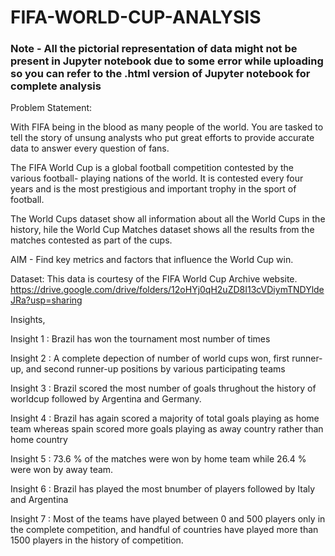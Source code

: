 # FIFA-WORLD-CUP-ANALYSIS

### Note - All the pictorial representation of data might not be present in Jupyter notebook due to some error while uploading so you can refer to the .html version of Jupyter notebook for complete analysis 

Problem Statement:

With FIFA being in the blood as many people of the world. You are tasked to tell the story of unsung analysts who put great efforts to provide accurate data to answer every question of fans.

The FIFA World Cup is a global football competition contested by the various football- playing nations of the world. It is contested every four years and is the most prestigious and important trophy in the sport of football.

The World Cups dataset show all information about all the World Cups in the history, hile the World Cup Matches dataset shows all the results from the matches contested
as part of the cups. 

AIM - Find key metrics and factors that influence the World Cup win.

Dataset:
This data is courtesy of the FIFA World Cup Archive website.
https://drive.google.com/drive/folders/12oHYj0qH2uZD8I13cVDiymTNDYldeJRa?usp=sharing


 Insights,

 Insight 1 : Brazil has won the tournament most number of times

 Insight 2 : A complete depection of number of world cups won, first runner-up, and second runner-up positions by various participating teams

 Insight 3 : Brazil scored the most number of goals thrughout the history of worldcup followed by Argentina and Germany.

 Insight 4 : Brazil has again scored a majority of total goals playing as home team whereas spain scored more goals playing as away country rather than home country

 Insight 5 : 73.6 % of the matches were won by home team while 26.4 % were won by away team. 

 Insight 6 : Brazil has played the most bnumber of players followed by Italy and Argentina

 Insight 7 : Most of the teams have played between 0  and 500 players only in the complete competition, and handful of countries have played more than 1500 players in the history of competition.
